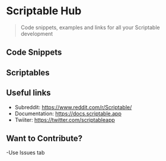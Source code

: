# Scriptable Hub
> Code snippets, examples and links for all your Scriptable development

## Code Snippets

## Scriptables

## Useful links
- Subreddit: https://www.reddit.com/r/Scriptable/
- Documentation: https://docs.scriptable.app
- Twiiter: https://twitter.com/scriptableapp

## Want to Contribute?
-Use Issues tab
